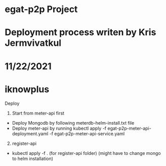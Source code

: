 # egat-p2p Project
# Deployment process writen by Kris Jermvivatkul 
# 11/22/2021
# iknowplus

Deploy

1. Start from meter-api first
- Deploy Mongodb by following meterdb-helm-install.txt file
- Deploy meter-api by running kubectl apply -f egat-p2p-meter-api-deployment.yaml -f egat-p2p-meter-api-service.yaml
2. register-api
- kubectl apply -f . (for register-api folder) (might have to change mongo to helm installation)

